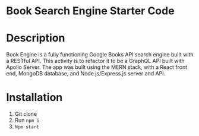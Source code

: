 # Book Search Engine Starter Code

# Description
Book Engine is a fully functioning Google Books API search engine built with a RESTful API. This activity is to refactor it to be a GraphQL API built with Apollo Server. The app was built using the MERN stack, with a React front end, MongoDB database, and Node.js/Express.js server and API.

# Installation
1. Git clone
2. Run `npm i`
3. `Npm start`